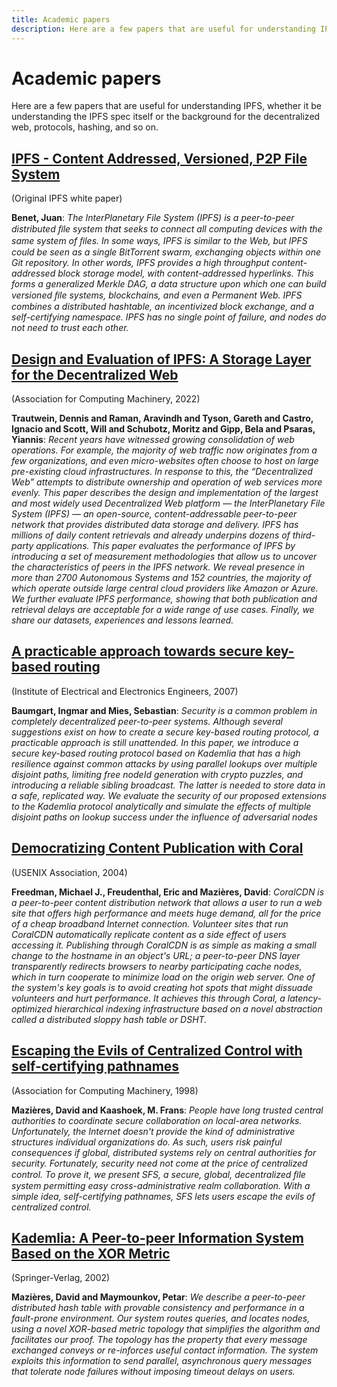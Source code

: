 ```yaml
---
title: Academic papers
description: Here are a few papers that are useful for understanding IPFS, whether it be understanding the IPFS specification itself or the background for the decentralized web, protocols, hashing, and so on.
---
```


# Academic papers

Here are a few papers that are useful for understanding IPFS, whether it be understanding the IPFS spec itself or the background for the decentralized web, protocols, hashing, and so on.

## [IPFS - Content Addressed, Versioned, P2P File System](https://github.com/ipfs/papers/raw/master/ipfs-cap2pfs/ipfs-p2p-file-system.pdf)

(Original IPFS white paper)

**Benet, Juan**: _The InterPlanetary File System (IPFS) is a peer-to-peer distributed ﬁle system that seeks to connect all computing devices with the same system of ﬁles. In some ways, IPFS is similar to the Web, but IPFS could be seen as a single BitTorrent swarm, exchanging objects within one Git repository. In other words, IPFS provides a high throughput content-addressed block storage model, with content-addressed hyperlinks. This forms a generalized Merkle DAG, a data structure upon which one can build versioned ﬁle systems, blockchains, and even a Permanent Web. IPFS combines a distributed hashtable, an incentivized block exchange, and a self-certifying namespace. IPFS has no single point of failure, and nodes do not need to trust each other._

## [Design and Evaluation of IPFS: A Storage Layer for the Decentralized Web](https://ipfs.io/ipfs/bafybeid6doxhzck3me366265u3ony6rbuzv7dze7pjuptxeln24b2qvur4?filename=trautwein2022a.pdf)

(Association for Computing Machinery, 2022)

**Trautwein, Dennis and Raman, Aravindh and Tyson, Gareth and Castro, Ignacio and Scott, Will and Schubotz, Moritz and Gipp, Bela and Psaras, Yiannis**: _Recent years have witnessed growing consolidation of web operations. For example, the majority of web traffic now originates from a few organizations, and even micro-websites often choose to host on large pre-existing cloud infrastructures. In response to this, the “Decentralized Web” attempts to distribute ownership and operation of web services more evenly. This paper describes the design and implementation of the largest and most widely used Decentralized Web platform — the InterPlanetary File System (IPFS) — an open-source, content-addressable peer-to-peer network that provides distributed data storage and delivery. IPFS has millions of daily content retrievals and already underpins dozens of third-party applications. This paper evaluates the performance of IPFS by introducing a set of measurement methodologies that allow us to uncover the characteristics of peers in the IPFS network. We reveal presence in more than 2700 Autonomous Systems and 152 countries, the majority of which operate outside large central cloud providers like Amazon or Azure. We further evaluate IPFS performance, showing that both publication and retrieval delays are acceptable for a wide range of use cases. Finally, we share our datasets, experiences and lessons learned._

## [A practicable approach towards secure key-based routing](https://web.archive.org/web/20170809130252id_/http://www.tm.uka.de/doc/SKademlia_2007.pdf)

(Institute of Electrical and Electronics Engineers, 2007)

**Baumgart, Ingmar and Mies, Sebastian**: _Security is a common problem in completely decentralized peer-to-peer systems. Although several suggestions exist on how to create a secure key-based routing protocol, a practicable approach is still unattended. In this paper, we introduce a secure key-based routing protocol based on Kademlia that has a high resilience against common attacks by using parallel lookups over multiple disjoint paths, limiting free nodeId generation with crypto puzzles, and introducing a reliable sibling broadcast. The latter is needed to store data in a safe, replicated way. We evaluate the security of our proposed extensions to the Kademlia protocol analytically and simulate the effects of multiple disjoint paths on lookup success under the influence of adversarial nodes_

## [Democratizing Content Publication with Coral](https://web.archive.org/web/20181117012712/http://www.coralcdn.org/docs/coral-nsdi04.pdf)

(USENIX Association, 2004)

**Freedman, Michael J., Freudenthal, Eric and Mazières, David**: _CoralCDN is a peer-to-peer content distribution network that allows a user to run a web site that offers high performance and meets huge demand, all for the price of a cheap broadband Internet connection. Volunteer sites that run CoralCDN automatically replicate content as a side effect of users accessing it. Publishing through CoralCDN is as simple as making a small change to the hostname in an object's URL; a peer-to-peer DNS layer transparently redirects browsers to nearby participating cache nodes, which in turn cooperate to minimize load on the origin web server. One of the system's key goals is to avoid creating hot spots that might dissuade volunteers and hurt performance. It achieves this through Coral, a latency-optimized hierarchical indexing infrastructure based on a novel abstraction called a distributed sloppy hash table or DSHT._

## [Escaping the Evils of Centralized Control with self-certifying pathnames](http://www.sigops.org/ew-history/1998/papers/mazieres.ps)

(Association for Computing Machinery, 1998)

**Mazières, David and Kaashoek, M. Frans**: _People have long trusted central authorities to coordinate secure collaboration on local-area networks. Unfortunately, the Internet doesn't provide the kind of administrative structures individual organizations do. As such, users risk painful consequences if global, distributed systems rely on central authorities for security. Fortunately, security need not come at the price of centralized control. To prove it, we present SFS, a secure, global, decentralized ﬁle system permitting easy cross-administrative realm collaboration. With a simple idea, self-certifying pathnames, SFS lets users escape the evils of centralized control._

## [Kademlia: A Peer-to-peer Information System Based on the XOR Metric](http://pdos.csail.mit.edu/~petar/papers/maymounkov-kademlia-lncs.pdf)

(Springer-Verlag, 2002)

**Mazières, David and Maymounkov, Petar**: _We describe a peer-to-peer distributed hash table with provable consistency and performance in a fault-prone environment. Our system routes queries, and locates nodes, using a novel XOR-based metric topology that simplifies the algorithm and facilitates our proof. The topology has the property that every message exchanged conveys or re-inforces useful contact information. The system exploits this information to send parallel, asynchronous query messages that tolerate node failures without imposing timeout delays on users._
